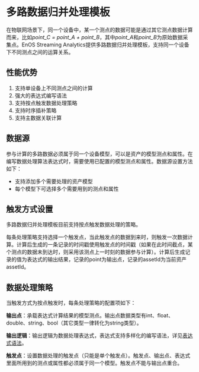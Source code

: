 # 多路数据归并处理模板

在物联网场景下，同一个设备中，某一个测点的数据可能是通过其它测点数据计算而来，比如*point_C = point_A + point_B*，其中*point_A*和*point_B*为原始数据采集点。EnOS  Streaming Analytics提供多路数据归并处理模板，支持同一个设备下不同测点之间的运算关系。

## 性能优势

1. 支持单设备上不同测点之间的计算
2. 强大的表达式编写语法
3. 支持按点触发数据处理策略
4. 支持时序插补策略
5. 支持主数据关联计算

## 数据源

参与计算的多路数据必须属于同一个设备模型，可以是资产的模型测点和属性。在编写数据处理算法表达式时，需要使用已配置的模型测点和属性。数据源设置方法如下：

- 支持添加多个需要处理的资产模型
- 每个模型下可选择多个需要用到的测点和属性

## 触发方式设置

多路数据归并处理模板目前支持按点触发数据处理的策略。

每条处理策略支持选择一个触发点，当此触发点的数据到来时，则触发一次数据计算。计算后生成的一条记录的时间戳使用触发点的时间戳（如果在此时间截点，某个测点的数据未到达时，则采用该测点上一时刻的数据参与计算）。计算后生成记录的值为表达式的输出结果，记录的point为输出点，记录的assetId为当前资产assetId。

## 数据处理策略

当触发方式为按点触发时，每条处理策略的配置项如下：

**输出点**：承载表达式计算结果的模型测点。输出点数据类型有int、float、double、string、bool（其它类型一律转化为string类型）。

**输出逻辑**：输出逻辑为数据处理表达式，表达式支持多样化的编写语法，详见[表达式语法](statement_syntax)。

**触发点**：设置数据处理的触发点（只能是单个触发点）。触发点、输出点、表达式里面所用到的测点或属性都必须属于同一个模型。触发点不能与输出点重合。
